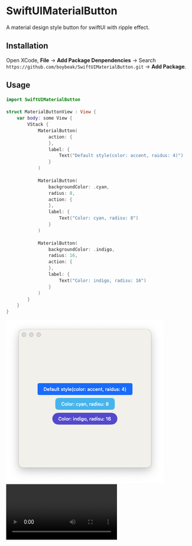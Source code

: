 # SwiftUIMaterialButton
A material design style button for swiftUI with ripple effect.

## Installation
Open XCode, **File** -> **Add Package Denpendencies** -> Search `https://github.com/boybeak/SwiftUIMaterialButton.git` -> **Add Package**.

## Usage
```swift
import SwiftUIMaterialButton

struct MaterialButtonView : View {
    var body: some View {
        VStack {
            MaterialButton(
                action: {
                }, 
                label: {
                    Text("Default style(color: accent, raidus: 4)")
                }
            )
            
            MaterialButton(
                backgroundColor: .cyan,
                radius: 8,
                action: {
                },
                label: {
                    Text("Color: cyan, radisu: 8")
                }
            )
            
            MaterialButton(
                backgroundColor: .indigo,
                radius: 16,
                action: {
                },
                label: {
                    Text("Color: indigo, radisu: 16")
                }
            )
        }
    }
}
```
![video](./Art/material-button.png)
![video](./Art/material-button.mov)
